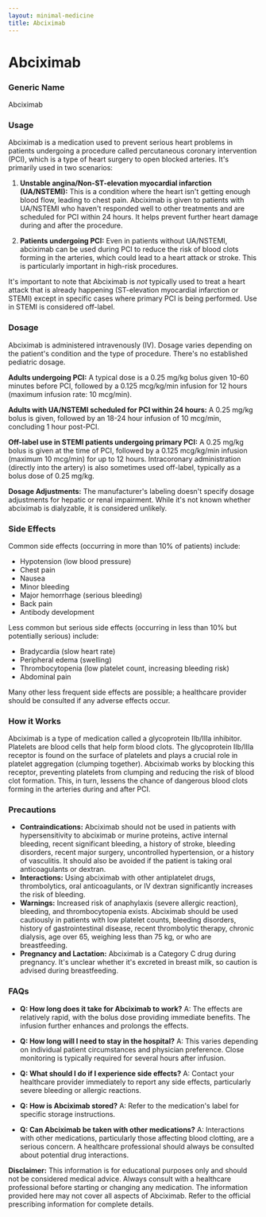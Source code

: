```yaml
---
layout: minimal-medicine
title: Abciximab
---
```


# Abciximab
### Generic Name
Abciximab

### Usage

Abciximab is a medication used to prevent serious heart problems in patients undergoing a procedure called percutaneous coronary intervention (PCI), which is a type of heart surgery to open blocked arteries.  It's primarily used in two scenarios:

1. **Unstable angina/Non-ST-elevation myocardial infarction (UA/NSTEMI):**  This is a condition where the heart isn't getting enough blood flow, leading to chest pain.  Abciximab is given to patients with UA/NSTEMI who haven't responded well to other treatments and are scheduled for PCI within 24 hours.  It helps prevent further heart damage during and after the procedure.

2. **Patients undergoing PCI:**  Even in patients without UA/NSTEMI, abciximab can be used during PCI to reduce the risk of blood clots forming in the arteries, which could lead to a heart attack or stroke. This is particularly important in high-risk procedures.

It's important to note that Abciximab is *not* typically used to treat a heart attack that is already happening (ST-elevation myocardial infarction or STEMI) except in specific cases where primary PCI is being performed.  Use in STEMI is considered off-label.


### Dosage

Abciximab is administered intravenously (IV). Dosage varies depending on the patient's condition and the type of procedure.  There's no established pediatric dosage.

**Adults undergoing PCI:** A typical dose is a 0.25 mg/kg bolus given 10-60 minutes before PCI, followed by a 0.125 mcg/kg/min infusion for 12 hours (maximum infusion rate: 10 mcg/min).

**Adults with UA/NSTEMI scheduled for PCI within 24 hours:** A 0.25 mg/kg bolus is given, followed by an 18-24 hour infusion of 10 mcg/min, concluding 1 hour post-PCI.

**Off-label use in STEMI patients undergoing primary PCI:**  A 0.25 mg/kg bolus is given at the time of PCI, followed by a 0.125 mcg/kg/min infusion (maximum 10 mcg/min) for up to 12 hours.  Intracoronary administration (directly into the artery) is also sometimes used off-label, typically as a bolus dose of 0.25 mg/kg.

**Dosage Adjustments:** The manufacturer's labeling doesn't specify dosage adjustments for hepatic or renal impairment. While it's not known whether abciximab is dialyzable, it is considered unlikely.


### Side Effects

Common side effects (occurring in more than 10% of patients) include:

* Hypotension (low blood pressure)
* Chest pain
* Nausea
* Minor bleeding
* Major hemorrhage (serious bleeding)
* Back pain
* Antibody development

Less common but serious side effects (occurring in less than 10% but potentially serious) include:

* Bradycardia (slow heart rate)
* Peripheral edema (swelling)
* Thrombocytopenia (low platelet count, increasing bleeding risk)
* Abdominal pain

Many other less frequent side effects are possible;  a healthcare provider should be consulted if any adverse effects occur.


### How it Works

Abciximab is a type of medication called a glycoprotein IIb/IIIa inhibitor.  Platelets are blood cells that help form blood clots.  The glycoprotein IIb/IIIa receptor is found on the surface of platelets and plays a crucial role in platelet aggregation (clumping together).  Abciximab works by blocking this receptor, preventing platelets from clumping and reducing the risk of blood clot formation. This, in turn, lessens the chance of dangerous blood clots forming in the arteries during and after PCI.


### Precautions

* **Contraindications:** Abciximab should not be used in patients with hypersensitivity to abciximab or murine proteins, active internal bleeding, recent significant bleeding, a history of stroke, bleeding disorders, recent major surgery, uncontrolled hypertension,  or a history of vasculitis.  It should also be avoided if the patient is taking oral anticoagulants or dextran.
* **Interactions:** Using abciximab with other antiplatelet drugs, thrombolytics, oral anticoagulants, or IV dextran significantly increases the risk of bleeding.
* **Warnings:**  Increased risk of anaphylaxis (severe allergic reaction), bleeding, and thrombocytopenia exists. Abciximab should be used cautiously in patients with low platelet counts, bleeding disorders, history of gastrointestinal disease, recent thrombolytic therapy, chronic dialysis, age over 65, weighing less than 75 kg, or who are breastfeeding.
* **Pregnancy and Lactation:** Abciximab is a Category C drug during pregnancy.  It's unclear whether it's excreted in breast milk, so caution is advised during breastfeeding.


### FAQs

* **Q: How long does it take for Abciximab to work?** A: The effects are relatively rapid, with the bolus dose providing immediate benefits. The infusion further enhances and prolongs the effects.

* **Q: How long will I need to stay in the hospital?** A: This varies depending on individual patient circumstances and physician preference.  Close monitoring is typically required for several hours after infusion.

* **Q: What should I do if I experience side effects?** A: Contact your healthcare provider immediately to report any side effects, particularly severe bleeding or allergic reactions.

* **Q: How is Abciximab stored?** A: Refer to the medication's label for specific storage instructions.

* **Q: Can Abciximab be taken with other medications?** A:  Interactions with other medications, particularly those affecting blood clotting, are a serious concern. A healthcare professional should always be consulted about potential drug interactions.

**Disclaimer:**  This information is for educational purposes only and should not be considered medical advice. Always consult with a healthcare professional before starting or changing any medication.  The information provided here may not cover all aspects of Abciximab.  Refer to the official prescribing information for complete details.
